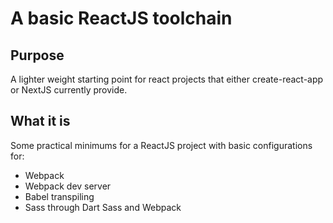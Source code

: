 # A  basic ReactJS toolchain

## Purpose
A lighter weight starting point for react projects that either create-react-app or NextJS currently provide.

## What it is
Some practical minimums for a ReactJS project with basic configurations for:
- Webpack
- Webpack dev server
- Babel transpiling
- Sass through Dart Sass and Webpack

